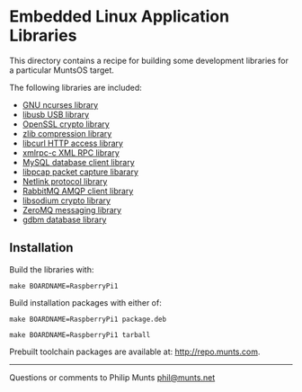 Embedded Linux Application Libraries
====================================

This directory contains a recipe for building some development libraries
for a particular MuntsOS target.

The following libraries are included:

-   [GNU ncurses library](http://www.gnu.org/software/ncurses)
-   [libusb USB library](http://www.libusb.org)
-   [OpenSSL crypto library](http://www.openssl.org)
-   [zlib compression library](http://www.zlib.net)
-   [libcurl HTTP access library](http://curl.haxx.se/libcurl)
-   [xmlrpc-c XML RPC library](http://xmlrpc-c.sourceforge.net)
-   [MySQL database client
    library](http://dev.mysql.com/downloads/connector/c)
-   [libpcap packet capture libarary](http://www.tcpdump.org)
-   [Netlink protocol library](http://www.infradead.org/~tgr/libnl)
-   [RabbitMQ AMQP client library](https://github.com/alanxz/rabbitmq-c)
-   [libsodium crypto library](https://download.libsodium.org/doc)
-   [ZeroMQ messaging library](http://zeromq.org)
-   [gdbm database library](http://www.gnu.org/software/gdbm)

Installation
------------

Build the libraries with:

`make BOARDNAME=RaspberryPi1`

Build installation packages with either of:

`make BOARDNAME=RaspberryPi1 package.deb`

`make BOARDNAME=RaspberryPi1 tarball`

Prebuilt toolchain packages are available at: <http://repo.munts.com>.

------------------------------------------------------------------------

Questions or comments to Philip Munts <phil@munts.net>
